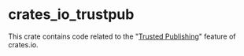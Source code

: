 # crates_io_trustpub

This crate contains code related to the "[Trusted Publishing](https://github.com/rust-lang/rfcs/pull/3691)" feature of crates.io.

